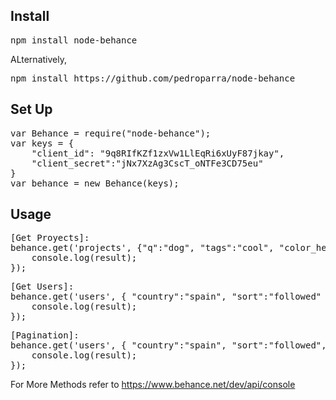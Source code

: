 Install
--------

<pre>
npm install node-behance
</pre>

ALternatively,
<pre>
npm install https://github.com/pedroparra/node-behance
</pre>


Set Up
-------

<pre>
var Behance = require("node-behance");
var keys = {
	"client_id": "9q8RIfKZf1zxVw1LlEqRi6xUyF87jkay", 
	"client_secret":"jNx7XzAg3CscT_oNTFe3CD75eu"
}
var behance = new Behance(keys);
</pre>



Usage
------


<pre>
[Get Proyects]: 
behance.get('projects', {"q":"dog", "tags":"cool", "color_hex":"#000" }, function(result){
    console.log(result);
});
</pre>



<pre>
[Get Users]:
behance.get('users', { "country":"spain", "sort":"followed" }, function(result){
    console.log(result);
});
</pre>



<pre>
[Pagination]:
behance.get('users', { "country":"spain", "sort":"followed", "page":"2" }, function(result){
    console.log(result);
});
</pre>




For More Methods refer to https://www.behance.net/dev/api/console





